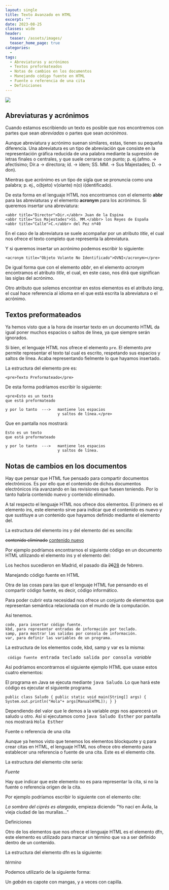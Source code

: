 ```yaml
---
layout: single
title: Texto Avanzado en HTML
excerpt: ""
date: 2023-08-25
classes: wide
header:
  teaser: /assets/images/
  teaser_home_page: true
categories:
  - 
tags:
  - Abreviaturas y acrónimos
  - Textos preformateados
  - Notas de cambios en los documentos
  - Manejando código fuente en HTML
  - Fuente o referencia de una cita
  - Definiciones
---
```


![](/assets/images/)

## Abreviaturas y acrónimos

Cuando estamos escribiendo un texto es posible que nos encontremos con partes que sean *abreviadas* o partes que sean *acrónimos*.

Aunque abreviatura y acrónimo suenan similares, estas, tienen su pequeña diferencia. Una abreviatura es un tipo de abreviación que consiste en la representación gráfica reducida de una palabra mediante la supresión de letras finales o centrales, y que suele cerrarse con punto; p. ej.(afmo. -> afectísimo; Dir.a -> directora; íd. -> ídem; SS. MM. -> Sus Majestades; D. -> don).

Mientras que acrónimo es un tipo de sigla que se pronuncia como una palabra; p. ej., o(bjeto) v(olante) n(o) i(dentificado).

De esta forma en el lenguaje HTML nos encontramos con el elemento **abbr** para las abreviaturas y el elemento **acronym** para los acrónimos. Si queremos insertar una abreviatura:

~~~
<abbr title="Director">Dir.</abbr> Juan de la Espina
<abbr title="Sus Majestades">SS. MM.</abbr> los Reyes de España
<abbr title="Calle">C.</abbr> del Pez nº40
~~~

En el caso de la abreviatura se suele acompañar por un atributo *title*, el cual nos ofrece el texto completo que representa la abreviatura.

Y si queremos insertar un acrónimo podemos escribir lo siguiente:

~~~
<acronym title="Objeto Volante No Identificado">OVNI</acronym></pre>
~~~

De igual forma que con el elemento *abbr*, en el elemento *acronym* encontramos el atributo *title*, el cual, en este caso, nos dirá que significan las siglas del acrónimo.

Otro atributo que solemos encontrar en estos elementos es el atributo *lang*, el cual hace referencia al idioma en el que está escrita la abreviatura o el acrónimo.

## Textos preformateados

Ya hemos visto que a la hora de insertar texto en un documento HTML da igual poner muchos espacios o saltos de línea, ya que siempre serán ignorados.

Si bien, el lenguaje HTML nos ofrece el elemento `pre`. El elemento *pre* permite representar el texto tal cual es escrito, respetando sus espacios y saltos de línea. Acaba representando fielmente lo que hayamos insertado.

La estructura del elemento pre es:

~~~
<pre>Texto Preformateado</pre>
~~~

De esta forma podríamos escribir lo siguiente:

~~~
<pre>Esto es un texto
que está preformateado

y por lo tanto  --->   mantiene los espacios
                       y saltos de línea.</pre>
~~~

Que en pantalla nos mostrará:

```
Esto es un texto
que está preformateado

y por lo tanto  --->   mantiene los espacios
                       y saltos de línea.
```

## Notas de cambios en los documentos

Hay que pensar que HTML fue pensado para compartir documentos electrónicos. Es por ello que el contenido de dichos documentos electrónicos iría avanzando en las revisiones que fuesen teniendo. Por lo tanto habría contenido nuevo y contenido eliminado.

A tal respecto el lenguaje HTML nos ofrece dos elementos. El primero es el elemento ins, este elemento sirve para indicar que el contenido es nuevo y que sustituye a un contenido que hayamos definido mediante el elemento del.

La estructura del elemento ins y del elemento del es sencilla:

<del>contenido eliminado</del>
<ins>contenido nuevo</ins>

Por ejemplo podríamos encontrarnos el siguiente código en un documento HTML utilizando el elemento ins y el elemento del:

Los hechos sucedieron en Madrid, el pasado día <del>26</del><ins>28</ins> de febrero.

Manejando código fuente en HTML

Otra de las cosas para las que el lenguaje HTML fue pensando es el compartir código fuente, es decir, código informático.

Para poder cubrir esta necesidad nos ofrece un conjunto de elementos que representan semántica relacionada con el mundo de la computación.

Así tenemos.

    code, para insertar código fuente.
    kbd, para representar entradas de información por teclado.
    samp, para mostrar las salidas por consola de información.
    var, para definir las variables de un programa.

La estructura de los elementos code, kbd, samp y var es la misma:

<code> código fuente </code>
<kbd> entrada teclado </kbd>
<samp> salida por consola </samp>
<var> variable </var>

Así podríamos encontrarnos el siguiente ejemplo HTML que usase estos cuatro elementos:

El programa en Java se ejecuta mediante <kbd>java Saludo</kbd>. Lo que hará este código es ejecutar el siguiente programa.

<code>public class Saludo
{
  public static void main(String[] args)
  {
    System.out.println("Hola"+ args[ManualHTML]);
  }
}</code>

Dependiendo del valor que le demos a la variable <var>args</var> nos aparecerá un saludo u otro. Así si ejecutamos como <kbd>java Saludo Esther</kbd> por pantalla nos mostrará <samp>Hola Esther</samp>

Fuente o referencia de una cita

Aunque ya hemos visto que tenemos los elementos blockquote y q para crear citas en HTML, el lenguaje HTML nos ofrece otro elemento para establecer una referencia o fuente de una cita. Este es el elemento cite.

La estructura del elemento cite sería:

<cite>Fuente</cite>

Hay que indicar que este elemento no es para representar la cita, si no la fuente o referencia origen de la cita.

Por ejemplo podríamos escribir lo siguiente con el elemento cite:

<cite>La sombra del ciprés es alargada</cite>, empieza diciendo “Yo nací en Ávila, la vieja ciudad de las murallas…"

Definiciones

Otro de los elementos que nos ofrece el lenguaje HTML es el elemento dfn, este elemento es utilizado para marcar un término que va a ser definido dentro de un contenido.

La estructura del elemento dfn es la siguiente:

<dfn>término</dfn>

Podemos utilizarlo de la siguiente forma:

Un <dfn>gabán</dfn> es capote con mangas, y a veces con capilla.


